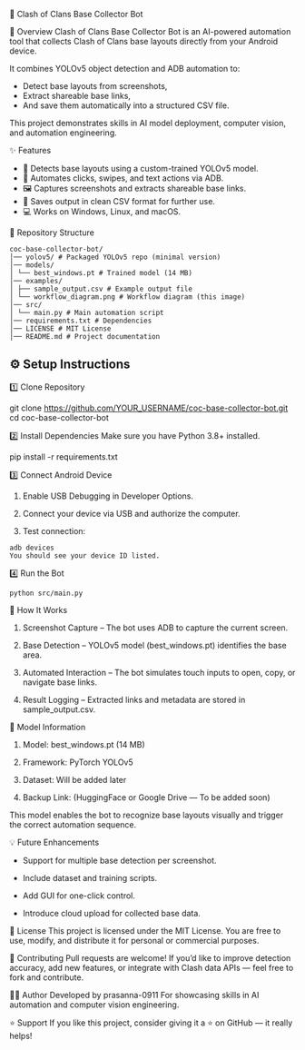 🧠 Clash of Clans Base Collector Bot

🚀 Overview
Clash of Clans Base Collector Bot is an AI-powered automation tool that collects Clash of Clans base layouts directly from your Android device.

It combines YOLOv5 object detection and ADB automation to:
- Detect base layouts from screenshots,
- Extract shareable base links,
- And save them automatically into a structured CSV file.

This project demonstrates skills in AI model deployment, computer vision, and automation engineering.


✨ Features
- 🧩 Detects base layouts using a custom-trained YOLOv5 model.  
- 🤖 Automates clicks, swipes, and text actions via ADB.  
- 🖼️ Captures screenshots and extracts shareable base links.  
- 📂 Saves output in clean CSV format for further use.  
- 💻 Works on Windows, Linux, and macOS.

🧱 Repository Structure
```
coc-base-collector-bot/
│── yolov5/ # Packaged YOLOv5 repo (minimal version)
│── models/
│ └── best_windows.pt # Trained model (14 MB)
│── examples/
│ ├── sample_output.csv # Example output file
│ └── workflow_diagram.png # Workflow diagram (this image)
│── src/
│ └── main.py # Main automation script
│── requirements.txt # Dependencies
│── LICENSE # MIT License
│── README.md # Project documentation
```

## ⚙️ Setup Instructions

1️⃣ Clone Repository

git clone https://github.com/YOUR_USERNAME/coc-base-collector-bot.git
cd coc-base-collector-bot

2️⃣ Install Dependencies
Make sure you have Python 3.8+ installed.

pip install -r requirements.txt

3️⃣ Connect Android Device
1. Enable USB Debugging in Developer Options.

2. Connect your device via USB and authorize the computer.

3. Test connection:

```
adb devices
You should see your device ID listed.
```

4️⃣ Run the Bot
```
python src/main.py
```

🧩 How It Works
1. Screenshot Capture – The bot uses ADB to capture the current screen.

2. Base Detection – YOLOv5 model (best_windows.pt) identifies the base area.

3. Automated Interaction – The bot simulates touch inputs to open, copy, or navigate base links.

4. Result Logging – Extracted links and metadata are stored in sample_output.csv.


🧠 Model Information
1. Model: best_windows.pt (14 MB)

2. Framework: PyTorch YOLOv5

3. Dataset: Will be added later

4. Backup Link: (HuggingFace or Google Drive — To be added soon)

This model enables the bot to recognize base layouts visually and trigger the correct automation sequence.

💡 Future Enhancements
- Support for multiple base detection per screenshot.

- Include dataset and training scripts.

- Add GUI for one-click control.

- Introduce cloud upload for collected base data.

🧾 License
This project is licensed under the MIT License.
You are free to use, modify, and distribute it for personal or commercial purposes.

🤝 Contributing
Pull requests are welcome!
If you’d like to improve detection accuracy, add new features, or integrate with Clash data APIs — feel free to fork and contribute.

🧑‍💻 Author
Developed by prasanna-0911
For showcasing skills in AI automation and computer vision engineering.

⭐ Support
If you like this project, consider giving it a ⭐ on GitHub — it really helps!

